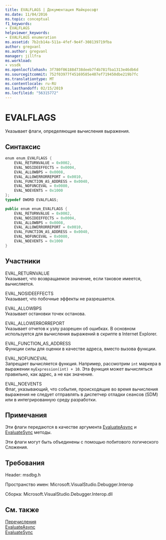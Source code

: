 ```yaml
---
title: EVALFLAGS | Документация Майкрософт
ms.date: 11/04/2016
ms.topic: conceptual
f1_keywords:
- EVALFLAGS
helpviewer_keywords:
- EVALFLAGS enumeration
ms.assetid: 7b2cb14a-511a-4fef-9e4f-308139719fba
author: gregvanl
ms.author: gregvanl
manager: jillfra
ms.workload:
- vssdk
ms.openlocfilehash: 3f780f06188d738deeb7f4b781fba1313e46db6d
ms.sourcegitcommit: 752f03977f45169585e407ef719450dbe219b7fc
ms.translationtype: MT
ms.contentlocale: ru-RU
ms.lasthandoff: 02/15/2019
ms.locfileid: "56315772"
---
```

# <a name="evalflags"></a>EVALFLAGS
Указывает флаги, определяющие вычисления выражения.

## <a name="syntax"></a>Синтаксис

```cpp
enum enum_EVALFLAGS {
    EVAL_RETURNVALUE = 0x0002,
    EVAL_NOSIDEEFFECTS = 0x0004,
    EVAL_ALLOWBPS = 0x0008,
    EVAL_ALLOWERRORREPORT = 0x0010,
    EVAL_FUNCTION_AS_ADDRESS = 0x0040,
    EVAL_NOFUNCEVAL = 0x0080,
    EVAL_NOEVENTS = 0x1000
};
typedef DWORD EVALFLAGS;
```

```csharp
public enum enum_EVALFLAGS {
    EVAL_RETURNVALUE = 0x0002,
    EVAL_NOSIDEEFFECTS = 0x0004,
    EVAL_ALLOWBPS = 0x0008,
    EVAL_ALLOWERRORREPORT = 0x0010,
    EVAL_FUNCTION_AS_ADDRESS = 0x0040,
    EVAL_NOFUNCEVAL = 0x0080,
    EVAL_NOEVENTS = 0x1000
}
```

## <a name="members"></a>Участники
EVAL_RETURNVALUE  
Указывает, что возвращаемое значение, если таковое имеется, вычисляется.

EVAL_NOSIDEEFFECTS  
Указывает, что побочные эффекты не разрешается.

EVAL_ALLOWBPS  
Указывает остановки точек останова.

EVAL_ALLOWERRORREPORT  
Указывает отчетов к узлу разрешен об ошибках. В основном используется для вычисления выражений в скрипте в Internet Explorer.

EVAL_FUNCTION_AS_ADDRESS  
Функции силы для оценки в качестве адреса, вместо вызова функции.

EVAL_NOFUNCEVAL  
Запрещает вычисляется функция. Например, рассмотрим `int` маркера в выражении `myExpression(int) + 10`. Эта функция может вычисляться правильно, как адрес, а не как значение.

EVAL_NOEVENTS  
Флаг, указывающий, что события, происходящие во время вычисления выражения не следует отправлять в диспетчер отладки сеансов (SDM) или в интегрированную среду разработки.

## <a name="remarks"></a>Примечания
Эти флаги передаются в качестве аргумента [EvaluateAsync](../../../extensibility/debugger/reference/idebugexpression2-evaluateasync.md) и [EvaluateSync](../../../extensibility/debugger/reference/idebugexpression2-evaluatesync.md) методы.

Эти флаги могут быть объединены с помощью побитового логического Сложения.

## <a name="requirements"></a>Требования
Header: msdbg.h

Пространство имен: Microsoft.VisualStudio.Debugger.Interop

Сборка: Microsoft.VisualStudio.Debugger.Interop.dll

## <a name="see-also"></a>См. также
[Перечисления](../../../extensibility/debugger/reference/enumerations-visual-studio-debugging.md)  
[EvaluateAsync](../../../extensibility/debugger/reference/idebugexpression2-evaluateasync.md)  
[EvaluateSync](../../../extensibility/debugger/reference/idebugexpression2-evaluatesync.md)
